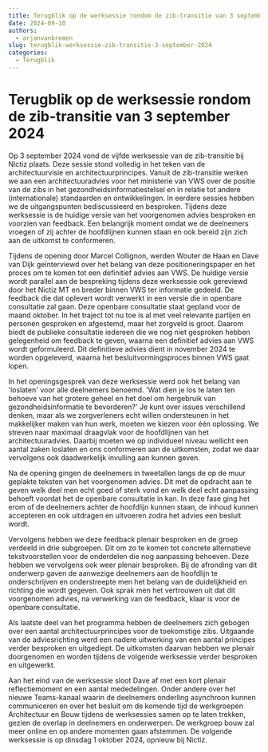 ```yaml
---
title: Terugblik op de werksessie rondom de zib-transitie van 3 september 2024
date: 2024-09-10
authors:
  - arjanvanbremen
slug: terugblik-werksessie-zib-transitie-3-september-2024
categories:
  - Terugblik
---
```


# Terugblik op de werksessie rondom de zib-transitie van 3 september 2024

Op 3 september 2024 vond de vijfde werksessie van de zib-transitie bij Nictiz plaats. Deze sessie stond volledig in het
teken van de architectuurvisie en architectuurprincipes. Vanuit de zib-transitie werken we aan een architectuuradvies
voor het ministerie van VWS over de positie van de zibs in het gezondheidsinformatiestelsel en in relatie tot andere
(internationale) standaarden en ontwikkelingen. In eerdere sessies hebben we de uitgangspunten bediscussieerd en
besproken. Tijdens deze werksessie is de huidige versie van het voorgenomen advies besproken en voorzien van feedback.
Een belangrijk moment omdat we de deelnemers vroegen of zij achter de hoofdlijnen kunnen staan en ook bereid zijn zich
aan de uitkomst te conformeren.

<!-- more -->

Tijdens de opening door Marcel Collignon, werden Wouter de Haan en Dave van Dijk geïnterviewd over het belang van deze
positioneringspaper en het proces om te komen tot een definitief advies aan VWS. De huidige versie wordt parallel aan de
bespreking tijdens deze werksessie ook gereviewd door het Nictiz MT en breder binnen VWS ter informatie gedeeld. De
feedback die dat oplevert wordt verwerkt in een versie die in openbare consultatie zal gaan. Deze openbare consultatie
staat gepland voor de maand oktober. In het traject tot nu toe is al met veel relevante partijen en personen gesproken
en afgestemd, maar het zorgveld is groot. Daarom biedt de publieke consultatie iedereen die we nog niet gesproken hebben
gelegenheid om feedback te geven, waarna een definitief advies aan VWS wordt geformuleerd. Dit definitieve advies dient
in november 2024 te worden opgeleverd, waarna het besluitvormingsproces binnen VWS gaat lopen.

In het openingsgesprek van deze werksessie werd ook het belang van 'loslaten' voor alle deelnemers benoemd. 'Wat dien je
los te laten ten behoeve van het grotere geheel en het doel om hergebruik van gezondheidsinformatie te bevorderen?' Je
kunt over issues verschillend denken, maar als we zorgverleners echt willen ondersteunen in het makkelijker maken van
hun werk, moeten we kiezen voor één oplossing. We streven naar maximaal draagvlak voor de hoofdlijnen van het
architectuuradvies. Daarbij moeten we op individueel niveau wellicht een aantal zaken loslaten en ons conformeren aan de
uitkomsten, zodat we daar vervolgens ook daadwerkelijk invulling aan kunnen geven.

Na de opening gingen de deelnemers in tweetallen langs de op de muur geplakte teksten van het voorgenomen advies. Dit
met de opdracht aan te geven welk deel men echt goed of sterk vond en welk deel echt aanpassing behoeft voordat het de
openbare consultatie in kan. In deze fase ging het erom of de deelnemers achter de hoofdlijn kunnen staan, de inhoud
kunnen accepteren en ook uitdragen en uitvoeren zodra het advies een besluit wordt.

Vervolgens hebben we deze feedback plenair besproken en de groep verdeeld in drie subgroepen. Dit om zo te komen tot
concrete alternatieve tekstvoorstellen voor de onderdelen die nog aanpassing behoeven. Deze hebben we vervolgens ook
weer plenair besproken. Bij de afronding van dit onderwerp gaven de aanwezige deelnemers aan de hoofdlijn te
onderschrijven en onderstreepte men het belang van de duidelijkheid en richting die wordt gegeven. Ook sprak men het
vertrouwen uit dat dit voorgenomen advies, na verwerking van de feedback, klaar is voor de openbare consultatie.

Als laatste deel van het programma hebben de deelnemers zich gebogen over een aantal architectuurprincipes voor de
toekomstige zibs. Uitgaande van de adviesrichting werd een nadere uitwerking van een aantal principes verder besproken
en uitgediept. De uitkomsten daarvan hebben we plenair doorgenomen en worden tijdens de volgende werksessie verder
besproken en uitgewerkt.

Aan het eind van de werksessie sloot Dave af met een kort plenair reflectiemoment en een aantal mededelingen. Onder
andere over het nieuwe Teams-kanaal waarin de deelnemers onderling asynchroon kunnen communiceren en over het besluit om
de komende tijd de werkgroepen Architectuur en Bouw tijdens de werksessies samen op te laten trekken, gezien de overlap
in deelnemers en onderwerpen. De werkgroep bouw zal meer online en op andere momenten gaan afstemmen. De volgende
werksessie is op dinsdag 1 oktober 2024, opnieuw bij Nictiz.